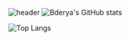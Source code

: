 


![header](https://capsule-render.vercel.app/api?type=wave&color=auto&height=300&section=header&text=!In%20working%20process!&fontSize=90)
![Bderya's GitHub stats](https://github-readme-stats.vercel.app/api?username=bderya&show_icons=true&theme=gotham)

![Top Langs](https://github-readme-stats.vercel.app/api/top-langs/?username=bderya&layout=black)



<!---
- 👋 Hi, I’m @bderya
- 👀 I’m interested in ...
- 🌱 I’m currently learning ...
- 💞️ I’m looking to collaborate on ...
- 📫 How to reach me ...
--->
<!---
bderya/bderya is a ✨ special ✨ repository because its `README.md` (this file) appears on your GitHub profile.
You can click the Preview link to take a look at your changes.
--->
